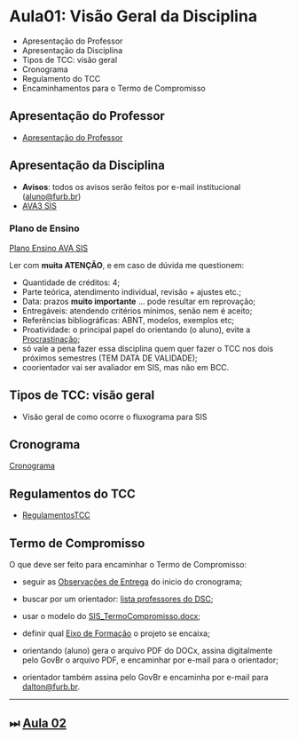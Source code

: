 # Aula01: Visão Geral da Disciplina

<!-- \[INICIO] atualizar -->
[AVA3 SIS]: https://ava3.furb.br/course/view.php?id=47761&section=0 "AVA3 SIS"  
[Plano Ensino AVA SIS]: https://ava3.furb.br/course/view.php?id=47761&section=1 "Plano Ensino AVA SIS"  

- Apresentação do Professor  
- Apresentação da Disciplina  
- Tipos de TCC: visão geral  
- Cronograma  
- Regulamento do TCC  
- Encaminhamentos para o Termo de Compromisso  

## Apresentação do Professor

- [Apresentação do Professor](https://github.com/dalton-reis/dalton-reis/blob/main/README.md "Apresentação do Professor")  

## Apresentação da Disciplina

- **Avisos**: todos os avisos serão feitos por e-mail institucional (aluno@furb.br)  
- [AVA3 SIS]  

### Plano de Ensino

[Plano Ensino AVA SIS]  

Ler com **muita ATENÇÃO**, e em caso de dúvida me questionem:

- Quantidade de créditos: 4;  
- Parte teórica, atendimento individual, revisão + ajustes etc.;  
- Data: prazos **muito importante** ... pode resultar em reprovação;  
- Entregáveis: atendendo critérios mínimos, senão nem é aceito;  
- Referências bibliográficas: ABNT, modelos, exemplos etc;  
- Proatividade: o principal papel do orientando (o aluno), evite a [Procrastinação](../Aulas/aula01Procrastinacao.pdf "Procrastinação");  
- só vale a pena fazer essa disciplina quem quer fazer o TCC nos dois próximos semestres (TEM DATA DE VALIDADE);  
- coorientador vai ser avaliador em SIS, mas não em BCC.  

## Tipos de TCC: visão geral

<!-- FIXME: Fazer um fluxograma (mapa de tempo, usar data atual para marcar no mapa o que já passou) no DrawIO do que ocorre nos dois projetos. Tentar usar variáveis para datas do cronograma. E colocar links nas caixas do fluxograma com o material -->
- Visão geral de como ocorre o fluxograma para SIS  

## Cronograma

[Cronograma](../Cronogramas/ "Cronograma")  

## Regulamentos do TCC

- [RegulamentosTCC](../regulamentos.md "RegulamentoTCC")  

## Termo de Compromisso  

O que deve ser feito para encaminhar o Termo de Compromisso:  

<!--
- fazer o cadastro no [Currículo Lattes](https://wwws.cnpq.br/cvlattesweb/pkg_cv_estr.inicio# "Currículo Lattes"); Faça o cadastro o quanto antes, não precisa esperar para ter os dados do termo (conversar com orientador etc.);  
-->

- seguir as [Observações de Entrega](../Cronogramas/README.md#observações-de-entrega "Observações de Entrega") do inicio do cronograma;  

- buscar por um orientador: [lista professores do DSC](../../professoresDSC.md "lista professores do DSC");  
- usar o modelo do [SIS_TermoCompromisso.docx](../Material/SIS_TermoCompromisso.docx "SIS_TermoCompromisso.docx");  
- definir qual [Eixo de Formação](../Material/SIS_PPC_eixos.md) o projeto se encaixa;  
- orientando (aluno) gera o arquivo PDF do DOCx, assina digitalmente pelo GovBr o arquivo PDF, e encaminhar por e-mail para o orientador;
- orientador também assina pelo GovBr e encaminha por e-mail para [dalton\@furb.br](mailto:dalton@furb.br?subject=TCC1_Termo_Compromisso_Entrega).  

----------

## ⏭ [Aula 02](./aula02Anotacoes.md "Aula 02")  

<!--
TODO: arrumar as fontes bibliográficas]  
## Principais Referências Bibliográficas​
-->